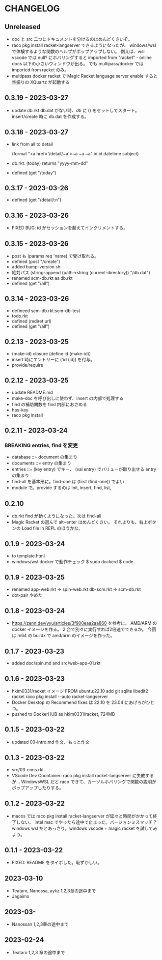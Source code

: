 # CHANGELOG

## Unreleased
- doc と src 二つにドキュメントを分けるのはめんどくさいぞ。
- raco pkg install racket-langserver できるようになったが、
  windows/wsl で体験するような関数のヘルプがポップアップしない。
  例えば、wsl vscode では null? にホバリングすると
  imported from "racket" - online docs 以下の小さいウィンドウが出る。
  でも multipass/docker では imported from racket のみ。
- multipass docker racket で Magic Racket language server enable すると
  空振りの XQuartz が起動する


## 0.3.19 - 2023-03-27
- update db.rkt
  db.dat がない時、*db* に () をセットしてスタート。
  insert/create 時に db.dat を作成する。

## 0.3.18 - 2023-03-27
- link from all to detail

  (format "&lt;a href='/detail/~a'>~a</a> ~a ~a" id id datetime subject)

- db.rkt: (today) returns "yyyy-mm-dd"
- defined (get "/today")

## 0.3.17 - 2023-03-26
- defined (get "/detail/:n")

## 0.3.16 - 2023-03-26
- FIXED BUG: id がセッションを超えてインクリメントする。

## 0.3.15 - 2023-03-26
- post も (params req 'name) で受け取れる。
- defined (post "/create")
- added bump-version.sh
- 絶対パス (string-append (path->string (current-directory)) "/db.dat")
- renamed scm-db.rkt as db.rkt
- defined (get "/all")

## 0.3.14 - 2023-03-26
- defineed scm-db.rkt:scm-db-test
- todo.rkt
- defined (rediret url)
- defined (get "/all")

## 0.2.13 - 2023-03-25
- (make-id) closure (define id (make-id))
- insert 時にエントリーに ('id (id)) を付与。
- provide/require

## 0.2.12 - 2023-03-25
- update README.md 
- make-doc を呼び出しに使わず、insert の内部で処理する
- find の補助関数を find 内部におさめる
- has-key
- raco pkg install

## 0.2.11 - 2023-03-24
### BREAKING entries, find を変更
- database  ::= document の集まり
- documents ::= entry の集まり
- entries   ::= (key entry) でキー、
                (val entry) でバリューが取り出せる entry の集まり
- find-all を基本形に。find-one は (first (find-one)) でよい
- module で。provide するのは init, insert, find, list,

## 0.2.10
- db.rkt find が動くようになった。次は find-all
- Magic Racket の選んで alt+enter はめんどくさい。
  それよりも、右上ボタンの Load file in REPL のほうかな。

## 0.1.9 - 2023-03-24
- <meta charset='UTF-8'> to template.html
- windows/wsl docker で動作チェック
  $ sudo dockerd
  $ code .
  <Reopen in Container>

## 0.1.9 - 2023-03-25
- renamed 
  app-web.rkt -> spin-web.rkt
  db-scm.rkt  -> scm-db.rkt
- dot-pair やめた


## 0.1.8 - 2023-03-24
- https://zenn.dev/yyu/articles/3f900eaa2aa860 を参考に、
  AMD/ARM の docker イメージを作る。
  2 台で別々に実行すれば2倍速でできるか。
  今回は m64 の buildx で amd/arm のイメージを作った。

## 0.1.7 - 2023-03-23
- added doc/spin.md and src/web-app-01.rkt

## 0.1.6 - 2023-03-23
- hkim0331/racket イメージ
  FROM ubuntu:22.10
  add git sqlite libedit2 racket
  raco pkg install --auto racket-langserver
- Docker Desktop の Recommend fixes は 22.10 を 23.04 にあげろがひとつ。
- pushed to DockerHUB as hkim0331/racket, 724MB

## 0.1.5 - 2023-03-22
- updated 00-intro.md 作文、もっと作文

## 0.1.3 - 2023-03-22
- src/03-cons.rkt
- VScode Dev Coontainer: raco pkg install racket-langserver に失敗するが...
  WindowsWSL だと raco できて、カーソルホバリングで関数の説明がポップアップしたりする。

## 0.1.2 - 2023-03-22
- macos では raco pkg install racket-langserver が延々と時間がかかって終了しない。
  intel mac でやったら途中で止まった。バージョンミスマッチ？
  windows wsl だとあっさり。windows vscode + magic racket を試してみよう。

## 0.1.1 - 2023-03-22
- FIXED: README をタイポした。恥ずかしい。

## 2023-03-10

- Teataro, Nanossa, aykz
  1,2,3章の途中まで
- Jagaimo

## 2023-03-

- Nanossan
  1,2,3章の途中まで

## 2023-02-24

- Teataro
  1,2,3 章の途中まで
